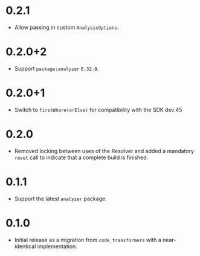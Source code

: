 # 0.2.1

- Allow passing in custom `AnalysisOptions`.

# 0.2.0+2

- Support `package:analyzer` `0.32.0`.

# 0.2.0+1

- Switch to `firstWhere(orElse)` for compatibility with the SDK dev.45

# 0.2.0

- Removed locking between uses of the Resolver and added a mandatory `reset`
  call to indicate that a complete build is finished.

# 0.1.1

- Support the latest `analyzer` package.

# 0.1.0

- Initial release as a migration from `code_transformers` with a near-identical
  implementation.
